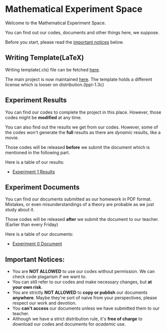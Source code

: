 # Mathematical Experiment Space

Welcome to the Mathematical Experiment Space. 

You can find out our codes, documents and other things here, we suppose.

Before you start, please read the [important notices](https://github.com/T0nyX1ang/Mathematical-Experiment/blob/master/README.md#important-notices) below.

## Writing Template(LaTeX)
Writing template(.cls) file can be fetched [here](https://raw.githubusercontent.com/T0nyX1ang/Mathematical-Experiment/master/template/mathexpthesis.cls).

The main project is now maintained [here](https://github.com/T0nyX1ang/WHU-MathExpThesis). The template holds a different license which is looser on distribution.(lppl-1.3c)

## Experiment Results
You can find our codes to complete the project in this place. However, those codes might be **modified** at any time.

You can also find out the results we get from our codes. However, some of the codes won't generate the **full** results as there are *dynamic* results, like a movie.

Those codes will be released **before** we submit the document which is mentioned in the following part.

Here is a table of our results:
* [Experiment 1 Results](https://github.com/T0nyX1ang/Mathematical-Experiment/exp1/experiment1.html)

## Experiment Documents
You can find our documents submitted as our homework in PDF format. Mistakes, or even misunderstandings of a theory are probable as we just study about it.

Those codes will be released **after** we submit the document to our teacher.(Earlier than every Friday)

Here is a table of our documents:
* [Experiment 0 Document](https://github.com/T0nyX1ang/Mathematical-Experiment/blob/master/exp0/exp0.pdf)

## Important Notices:
* You are **NOT ALLOWED** to use our codes without permission. We can check code plagarism if we want to.
* You can still refer to our codes and make necessary changes, but **at your own risk**.
* You are strictly **NOT ALLOWED** to **copy or publish** our documents **anywhere**. Maybe they're sort of naive from your perspectives, please respect our work and devotion.
* You **can't access** our documents unless we have submitted them to our teacher.
* Although we have a strict distribution rule, it's **free of charge** to download our codes and documents for *academic* use.
